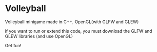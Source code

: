 # Volleyball

 Volleyball minigame made in C++, OpenGL(with GLFW and GLEW)
 
if you want to run or extend this code, you must download the GLFW and GLEW libraries (and use OpenGL)

Get fun!
